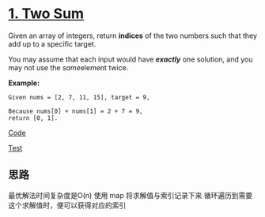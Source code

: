 # [1. Two Sum](https://leetcode.com/problems/two-sum)

Given an array of integers, return **indices** of the two numbers such that they add up to a specific target.

You may assume that each input would have ***exactly*** one solution, and you may not use the *same*element twice.

**Example:**

```
Given nums = [2, 7, 11, 15], target = 9,

Because nums[0] + nums[1] = 2 + 7 = 9,
return [0, 1].
```



[Code](main.go)

[Test](main_test.go)

## 思路
最优解法时间复杂度是O(n) 使用 map 将求解值与索引记录下来 循环遍历到需要这个求解值时，便可以获得对应的索引